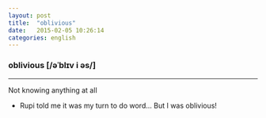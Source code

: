 ```yaml
---
layout: post
title:  "oblivious"
date:   2015-02-05 10:26:14 
categories: english
---
```

### oblivious [/əˈblɪv i əs/]
-----------
Not knowing anything at all

* Rupi told me it was my turn to do word... But I was oblivious!
